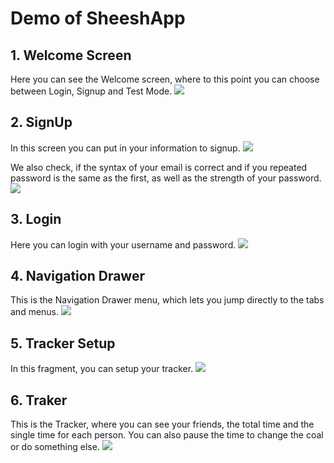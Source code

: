 # Demo of SheeshApp


## 1. Welcome Screen
Here you can see the Welcome screen, where to this point you can choose between Login, Signup and Test Mode.
<img src="https://raw.githubusercontent.com/FamilyLocke/sheeshApp/master/demo/welcomeScreen.jpeg" />
## 2. SignUp
In this screen you can put in your information to signup.
<img src="https://raw.githubusercontent.com/FamilyLocke/sheeshApp/master/demo/signupNoError.jpeg" />

We also check, if the syntax of your email is correct and if you repeated password is the same as the first, as well as the strength of your password.
<img src="https://raw.githubusercontent.com/FamilyLocke/sheeshApp/master/demo/signupWithError.jpeg" />

## 3. Login
Here you can login with your username and password.
<img src="https://raw.githubusercontent.com/FamilyLocke/sheeshApp/master/demo/LoginScreen.jpeg" />

## 4. Navigation Drawer
This is the Navigation Drawer menu, which lets you jump directly to the tabs and menus.
<img src="https://raw.githubusercontent.com/FamilyLocke/sheeshApp/master/demo/navigationDrawer.jpeg" />

## 5. Tracker Setup
In this fragment, you can setup your tracker.
<img src="https://raw.githubusercontent.com/FamilyLocke/sheeshApp/master/demo/trackerSetup.jpeg" />

## 6. Traker
This is the Tracker, where you can see your friends, the total time and the single time for each person. You can also pause the time to change the coal or do something else.
<img src="https://raw.githubusercontent.com/FamilyLocke/sheeshApp/master/demo/trackerRunning.jpeg" />

